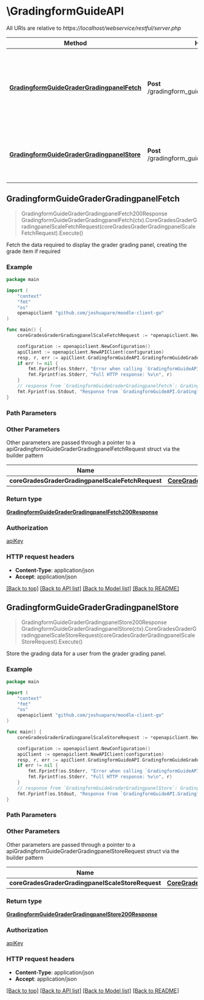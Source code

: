 # \GradingformGuideAPI

All URIs are relative to *https://localhost/webservice/restful/server.php*

Method | HTTP request | Description
------------- | ------------- | -------------
[**GradingformGuideGraderGradingpanelFetch**](GradingformGuideAPI.md#GradingformGuideGraderGradingpanelFetch) | **Post** /gradingform_guide_grader_gradingpanel_fetch | Fetch the data required to display the grader grading panel, creating the grade item if required
[**GradingformGuideGraderGradingpanelStore**](GradingformGuideAPI.md#GradingformGuideGraderGradingpanelStore) | **Post** /gradingform_guide_grader_gradingpanel_store | Store the grading data for a user from the grader grading panel.



## GradingformGuideGraderGradingpanelFetch

> GradingformGuideGraderGradingpanelFetch200Response GradingformGuideGraderGradingpanelFetch(ctx).CoreGradesGraderGradingpanelScaleFetchRequest(coreGradesGraderGradingpanelScaleFetchRequest).Execute()

Fetch the data required to display the grader grading panel, creating the grade item if required



### Example

```go
package main

import (
	"context"
	"fmt"
	"os"
	openapiclient "github.com/joshuapare/moodle-client-go"
)

func main() {
	coreGradesGraderGradingpanelScaleFetchRequest := *openapiclient.NewCoreGradesGraderGradingpanelScaleFetchRequest("Component_example", int32(123), int32(123), "Itemname_example") // CoreGradesGraderGradingpanelScaleFetchRequest | 

	configuration := openapiclient.NewConfiguration()
	apiClient := openapiclient.NewAPIClient(configuration)
	resp, r, err := apiClient.GradingformGuideAPI.GradingformGuideGraderGradingpanelFetch(context.Background()).CoreGradesGraderGradingpanelScaleFetchRequest(coreGradesGraderGradingpanelScaleFetchRequest).Execute()
	if err != nil {
		fmt.Fprintf(os.Stderr, "Error when calling `GradingformGuideAPI.GradingformGuideGraderGradingpanelFetch``: %v\n", err)
		fmt.Fprintf(os.Stderr, "Full HTTP response: %v\n", r)
	}
	// response from `GradingformGuideGraderGradingpanelFetch`: GradingformGuideGraderGradingpanelFetch200Response
	fmt.Fprintf(os.Stdout, "Response from `GradingformGuideAPI.GradingformGuideGraderGradingpanelFetch`: %v\n", resp)
}
```

### Path Parameters



### Other Parameters

Other parameters are passed through a pointer to a apiGradingformGuideGraderGradingpanelFetchRequest struct via the builder pattern


Name | Type | Description  | Notes
------------- | ------------- | ------------- | -------------
 **coreGradesGraderGradingpanelScaleFetchRequest** | [**CoreGradesGraderGradingpanelScaleFetchRequest**](CoreGradesGraderGradingpanelScaleFetchRequest.md) |  | 

### Return type

[**GradingformGuideGraderGradingpanelFetch200Response**](GradingformGuideGraderGradingpanelFetch200Response.md)

### Authorization

[apiKey](../README.md#apiKey)

### HTTP request headers

- **Content-Type**: application/json
- **Accept**: application/json

[[Back to top]](#) [[Back to API list]](../README.md#documentation-for-api-endpoints)
[[Back to Model list]](../README.md#documentation-for-models)
[[Back to README]](../README.md)


## GradingformGuideGraderGradingpanelStore

> GradingformGuideGraderGradingpanelStore200Response GradingformGuideGraderGradingpanelStore(ctx).CoreGradesGraderGradingpanelScaleStoreRequest(coreGradesGraderGradingpanelScaleStoreRequest).Execute()

Store the grading data for a user from the grader grading panel.



### Example

```go
package main

import (
	"context"
	"fmt"
	"os"
	openapiclient "github.com/joshuapare/moodle-client-go"
)

func main() {
	coreGradesGraderGradingpanelScaleStoreRequest := *openapiclient.NewCoreGradesGraderGradingpanelScaleStoreRequest("Component_example", int32(123), "Formdata_example", int32(123), "Itemname_example") // CoreGradesGraderGradingpanelScaleStoreRequest | 

	configuration := openapiclient.NewConfiguration()
	apiClient := openapiclient.NewAPIClient(configuration)
	resp, r, err := apiClient.GradingformGuideAPI.GradingformGuideGraderGradingpanelStore(context.Background()).CoreGradesGraderGradingpanelScaleStoreRequest(coreGradesGraderGradingpanelScaleStoreRequest).Execute()
	if err != nil {
		fmt.Fprintf(os.Stderr, "Error when calling `GradingformGuideAPI.GradingformGuideGraderGradingpanelStore``: %v\n", err)
		fmt.Fprintf(os.Stderr, "Full HTTP response: %v\n", r)
	}
	// response from `GradingformGuideGraderGradingpanelStore`: GradingformGuideGraderGradingpanelStore200Response
	fmt.Fprintf(os.Stdout, "Response from `GradingformGuideAPI.GradingformGuideGraderGradingpanelStore`: %v\n", resp)
}
```

### Path Parameters



### Other Parameters

Other parameters are passed through a pointer to a apiGradingformGuideGraderGradingpanelStoreRequest struct via the builder pattern


Name | Type | Description  | Notes
------------- | ------------- | ------------- | -------------
 **coreGradesGraderGradingpanelScaleStoreRequest** | [**CoreGradesGraderGradingpanelScaleStoreRequest**](CoreGradesGraderGradingpanelScaleStoreRequest.md) |  | 

### Return type

[**GradingformGuideGraderGradingpanelStore200Response**](GradingformGuideGraderGradingpanelStore200Response.md)

### Authorization

[apiKey](../README.md#apiKey)

### HTTP request headers

- **Content-Type**: application/json
- **Accept**: application/json

[[Back to top]](#) [[Back to API list]](../README.md#documentation-for-api-endpoints)
[[Back to Model list]](../README.md#documentation-for-models)
[[Back to README]](../README.md)

